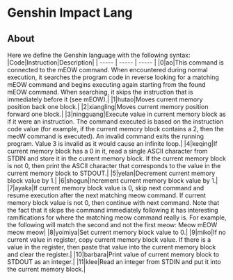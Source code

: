 # Genshin Impact Lang

## About
Here we define the Genshin language with the following syntax:
|Code|Instruction|Description|
| ----- | ----- | ----- |
|0|ao|This command is connected to the mEOW command. When encountered during normal execution, it searches the program code in reverse looking for a matching mEOW command and begins executing again starting from the found mEOW command. When searching, it skips the instruction that is immediately before it (see mEOW).|
|1|hutao|Moves current memory position back one block.|
|2|xiangling|Moves current memory position forward one block.|
|3|ningguang|Execute value in current memory block as if it were an instruction. The command executed is based on the instruction code value (for example, if the current memory block contains a 2, then the meoW command is executed). An invalid command exits the running program. Value 3 is invalid as it would cause an infinite loop.|
|4|keqing|If current memory block has a 0 in it, read a single ASCII character from STDIN and store it in the current memory block. If the current memory block is not 0, then print the ASCII character that corresponds to the value in the current memory block to STDOUT.|
|5|yelan|Decrement current memory block value by 1.|
|6|shogun|Increment current memory block value by 1.|
|7|ayaka|If current memory block value is 0, skip next command and resume execution after the next matching meow command. If current memory block value is not 0, then continue with next command. Note that the fact that it skips the command immediately following it has interesting ramifications for where the matching meow command really is. For example, the following will match the second and not the first meow: Meow mEOW meow meow|
|8|yoimiya|Set current memory block value to 0.|
|9|miko|If no current value in register, copy current memory block value. If there is a value in the register, then paste that value into the current memory block and clear the register.|
|10|barbara|Print value of current memory block to STDOUT as an integer.|
|11|klee|Read an integer from STDIN and put it into the current memory block.|
